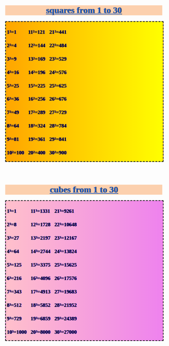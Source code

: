 
<html>
<head>
<meta charset="utf-8" />
<meta name="description" content="squares from 1 to 30 1²  = 1, 2²=4, 3²= 9, 4²=16, 
5²=25, 6² =36 ,.........18²=324, 19²=361." />

<meta http-equiv="Content-Type" content="text/html; " />
<meta name="keywords" content="squares from 1 to 30,cubes from 1 to 30" />
<title>squares from 1 to 30 |cubes from 1 to 30 | 1 se 30 ke squares ✓ </title>

<style type="text/css">
*{
font-family: serif;


}

h1{
background-color: #fcd0ae;
color: #144082;
text-shadow: 1px 0px 1px black;

}

body .sto30{
display: flex;
border: 2px dashed black;
background-image: linear-gradient(to right, orange , yellow);
width: 100%;
height: auto;

}

body .cto30{
display: flex;
border: 2px dashed black;
background-image: linear-gradient(to right, pink , violet);
width: 100%;

color:

}
body h3{
text-shadow: 1px 0px 1px blue ;


color: black;
border-radius: 10px;
padding-left: 3px;
}
body h3:hover{
text-shadow: 1px 0px 1px blue ;
background-color: white;
color: #850d0d;
border-radius: 10px;
padding-left: 3px;
}


body #s1{
margin-left: 0px;
}
body #s2{
margin-left: 10px;
}
body #s3{
margin-left: 10px;
}


</style>





</head>
<body>
    <center><h1 style="text-decoration: underline; color: #2461c9;">squares from 1 to 30 </h1></center>
     
 <div class="sto30" >
    
 <div id="s1" >
     <h3>1²=1</h3>
     <h3>2²=4</h3>
     <h3>3²=9</h3>
     <h3>4²=16</h3>
     <h3>5²=25</h3>
     <h3>6²=36</h3>
     <h3>7²=49</h3>
     <h3>8²=64</h3>
     <h3>9²=81</h3>
     <h3>10²=100</h3>
</div>
     
     
   <div id="s2" >   
     <h3>11²=121</h3>
     <h3>12²=144</h3>
     <h3>13²=169</h3>
     <h3>14²=196</h3>
     <h3>15²=225</h3>
     <h3>16²=256</h3>
     <h3>17²=289</h3>
     <h3>18²=324</h3>
     <h3>19²=361</h3>
     <h3>20²=400</h3>
  </div>   
   
 <div id="s3" >  
     <h3>21²=441</h3>
     <h3>22²=484</h3>
     <h3>23²=529</h3>
     <h3>24²=576</h3>
     <h3>25²=625</h3>
     <h3>26²=676</h3>
     <h3>27²=729</h3>
     <h3>28²=784</h3>
     <h3>29²=841</h3>
     <h3>30²=900</h3>
  </div>   
 
  
</div>     
<br>
<br>
<!--cubes-->

<center><h1 style="text-decoration: underline; color: #2461c9;">cubes from 1 to 30</h1></center>
     
<div class="cto30" >
    
 <div id="s1" >
     <h3>1³=1</h3>
     <h3>2³=8</h3>
     <h3>3³=27</h3>
     <h3>4³=64</h3>
     <h3>5³=125</h3>
     <h3>6³=216</h3>
     <h3>7³=343</h3>
     <h3>8³=512</h3>
     <h3>9³=729</h3>
     <h3>10³=1000</h3>
</div>
     
     
   <div id="s2" >   
     <h3>11³=1331</h3>
     <h3>12³=1728</h3>
     <h3>13³=2197</h3>
     <h3>14³=2744</h3>
     <h3>15³=3375</h3>
     <h3>16³=4096</h3>
     <h3>17³=4913</h3>
     <h3>18³=5852</h3>
     <h3>19³=6859</h3>
     <h3>20³=8000</h3>
  </div>   
   
 <div id="s3" >  
     <h3>21³=9261</h3>
     <h3>22³=10648</h3>
     <h3>23³=12167</h3>
     <h3>24³=13824</h3>
     <h3>25³=15625</h3>
     <h3>26³=17576</h3>
     <h3>27³=19683</h3>
     <h3>28³=21952</h3>
     <h3>29³=24389</h3>
     <h3>30³=27000</h3>
  </div>   
 
  
</div>     





<br>
<br>
<!--   pecentage fraction 

<center><h2 style=" background-color: #fcd0ae;
color: #144082; text-decoration: underline; "> percentage to fraction from 1 to 20</h2></center>
     
<div style="background-color: grey; padding: 5px 5px 5px 5px;" class="pto20" >
    
 <div id="s1" >
   <center>  <h3>1/1=100%</h3>
     <h3>1/2=50%</h3>
     <h3>1/3=33.33%</h3>
     <h3>1/4= 25%</h3>
     <h3>1/5=20%</h3>
     <h3>1/6=16.66%</h3>
     <h3>1/7= 14.28%</h3>
     <h3>1/8= 12.5%</h3>
     <h3>1/9= 100/9%</h3>
     <h3>1/10=10%</h3></center>
</div>
     
     
   <div id="s2" >   
   <center>
     <h3>1/11= 100/11%</h3>
     <h3>1/12= 25/3%</h3>
     <h3>1/13= </h3>
     <h3>14³=2744</h3>
     <h3>15³=3375</h3>
     <h3>16³=4096</h3>
     <h3>17³=4913</h3>
     <h3>18³=5852</h3>
     <h3>19³=6859</h3>
     <h3>1/20= 5%</h3></center>
  </div>   
   
 
  
</div>     

-->

</body>
</html>
